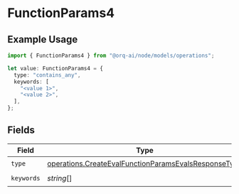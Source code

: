 # FunctionParams4

## Example Usage

```typescript
import { FunctionParams4 } from "@orq-ai/node/models/operations";

let value: FunctionParams4 = {
  type: "contains_any",
  keywords: [
    "<value 1>",
    "<value 2>",
  ],
};
```

## Fields

| Field                                                                                                                        | Type                                                                                                                         | Required                                                                                                                     | Description                                                                                                                  |
| ---------------------------------------------------------------------------------------------------------------------------- | ---------------------------------------------------------------------------------------------------------------------------- | ---------------------------------------------------------------------------------------------------------------------------- | ---------------------------------------------------------------------------------------------------------------------------- |
| `type`                                                                                                                       | [operations.CreateEvalFunctionParamsEvalsResponseType](../../models/operations/createevalfunctionparamsevalsresponsetype.md) | :heavy_check_mark:                                                                                                           | N/A                                                                                                                          |
| `keywords`                                                                                                                   | *string*[]                                                                                                                   | :heavy_check_mark:                                                                                                           | N/A                                                                                                                          |